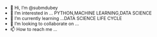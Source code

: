 - 👋 Hi, I’m @submdubey
- 👀 I’m interested in ... PYTHON,MACHINE LEARNING,DATA SCIENCE 
- 🌱 I’m currently learning ...DATA SCIENCE LIFE CYCLE
- 💞️ I’m looking to collaborate on ...
- 📫 How to reach me ...

<!---
submdubey/submdubey is a ✨ special ✨ repository because its `README.md` (this file) appears on your GitHub profile.
You can click the Preview link to take a look at your changes.
--->
